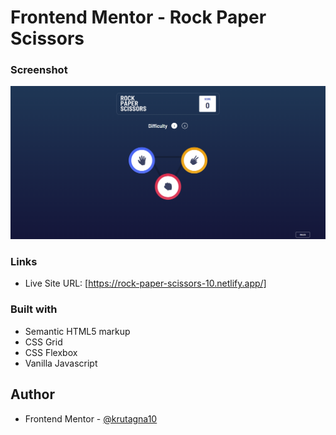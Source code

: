 # Frontend Mentor - Rock Paper Scissors

### Screenshot

![](Screenshot/Screenshot.png)

### Links

- Live Site URL: [https://rock-paper-scissors-10.netlify.app/]

### Built with

- Semantic HTML5 markup
- CSS Grid
- CSS Flexbox
- Vanilla Javascript

## Author
- Frontend Mentor - [@krutagna10](https://www.frontendmentor.io/profile/krutagna10)


